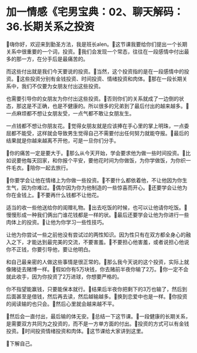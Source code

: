 # 加一情感《宅男宝典：02、聊天解码：36.长期关系之投资

🎼嗨你好，欢迎来到勤圣方法，我是班长alen。🎼这节课我要给你们提出一个长期关系中很重要的一个词，投资。🎼我们会发现一个常态，往往在一段感情中付出最多的那一方，在分手后是最痛苦的。

而这些付出就是我们今天要说的投资。🎼当然，这个投资指的是在一段感情中的投资。🎼这些投资分别有金钱投资、时间投资、情绪投资和肉体。🎼那在一段长期关系中，我们不仅要为女朋友付出这些投资。

也需要引导你的女朋友为你付出这些投资。🎼否则你们的关系就成了一边倒的状态，那这是不正确，也是不健康的。所以很多的兄弟到了最后付出的越来越多。🎼一点麻烦都不想让女朋友受，一点气都不敢让女朋友生。

一点钱都不想让你朋友花。🎼觉得女朋友就是应该捧在手心里的掌上明珠，一点委屈都不能受，这样就会导致男生觉得自己不需要付出任何努力就能夺报。🎼最后的结果就是你越来越离不开他，可是一旦你们分手。

🎼你的痛苦一定是要大于。🎼那么从今天开始，学会要求他为做一些时间投资。🎼比如说要他每天回家，和你报个平安，要他花时间为你做饭，为你学做饭，为你织一件毛衣。🎼陪你一起去旅行。

🎼你要学会让他在情绪上为你做一些投资。🎼不要什么都依着他，不让他因为你生生气，因为你难过。🎼偶尔因为你为他制造的一些惊喜而开心。🎼还要学会让他为你在金钱上。🎼不要再什么钱都不让他花。

适当的收一些他送给你的闺赠礼物。🎼出去吃饭的时候，也可以让他请你吃饭。🎼慢慢形成一种我们俩出门谁花钱都是一样的状。🎼最后还要学会让他为你进行一些肉体上的投资。🎼让他为你学习一些性技巧。

让他为你尝试一些之前他没有尝试过的两性知识。因为性只有在双方都全身心的融入之下，才能达到最完美的交流，不要害羞。🎼不要担心他害羞，或者说担心他说你不正钱，你要引导他，要让他明白。

和自己最亲密的人做这些事情是很正常的。🎼那么我今天说的这个投资，实际上就像赌徒去赌博一样。🎼假如你有5万块钱，你去赌前半夜你输了2万。🎼你一定不会就此收手，因为你投资了2万进球，你想要严格的。

你不指望能赢钱，只要能保本就行。🎼结果后半夜你把剩下的3万也输了，然后到后面甚至是借钱，然后再去读，然后越输越多。🎼换到恋爱中也是一样。🎼你投资的阅读输的也只会。🎼然后心里就会越来越不平。

🎼然后会一直付出，最后输的体无安。🎼总结一下这节课。🎼一段健康的长期关系，是需要双方共同为之投资的，而不是一方单方面的付出。🎼投资的方式可以有金钱投资。🎼时间投资情绪投资和肉体。🎼这节课给大家讲到这里。

🎼下解自己。